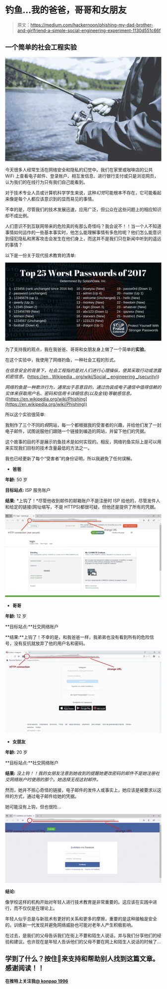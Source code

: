 # 钓鱼…我的爸爸，哥哥和女朋友

> 原文：<https://medium.com/hackernoon/phishing-my-dad-brother-and-girlfriend-a-simple-social-engineering-experiment-1130d551c66f>

## **一个简单的社会工程实验**

![](img/0b2fddeffa405b5b91d026c69dae4cfd.png)

今天很多人经常生活在网络安全和隐私的幻觉中。我们在家里或咖啡店的公共 WiFi 上查看电子邮件、登录账户、相互发信息、进行银行支付或只是浏览网页，认为我们的在线行为只有我们自己能看到。

对于技术专业人员或计算机科学学生来说，这种*幻觉*可能根本不存在，它可能看起来像是每个人都应该意识到的显而易见的事情。

不幸的是，尽管我们的技术发展迅速，应用广泛，但公众在这些问题上的相应知识却不成比例。

人们意识不到互联网带来的危险真的有那么奇怪吗？我会说不！！当一个人不知道事情如何运作的一些基本事实时，他怎么能理解事情有多危险呢？他们怎么能意识到侵犯隐私和黑客攻击会发生在他们身上，而这并不是我们只在新闻中听到的遥远的事情？

以下是一份关于现代技术教育的清单:

![](img/cdcc14737888b2b67ea96154ee82b7c2.png)

为了支持我的观点，我在我爸爸、哥哥和女朋友身上做了一个简单的**实验**。

在这个实验中，我使用了网络钓鱼，一种社会工程的形式。

*在信息安全的背景下，社会工程指的是对人们进行心理操纵，使其采取行动或泄露机密信息。*([https://en . Wikipedia . org/wiki/Social _ engineering _(security)](https://en.wikipedia.org/wiki/Social_engineering_(security)))

*网络钓鱼是一种欺诈行为，通常出于恶意目的，通过伪装成电子通信中值得信赖的实体来获取用户名、密码和信用卡详细信息(以及金钱)等敏感信息。*([https://en.wikipedia.org/wiki/Phishing](https://en.wikipedia.org/wiki/Phishing))

所以这个实验很简单:

我制作了三个不同的*假*网站，每一个都根据我的受害者的兴趣，并给他们发了一封电子邮件，试图说服他们跟随一个链接到编造的网站，并留下他们的凭据。

这个故事的目的不是展示钓鱼技术是如何实现的。相反，网络钓鱼实际上是可以用来实现我们目标的技术含量最低的方法之一。

我也已经更新了每个“受害者”的身份证明，所以我避免了任何误解。

*   **爸爸**

**年龄:** 50 岁

**目标站点:** ISP 服务账户

**结果:** *上钩了！*尽管他收到邮件的邮箱账户不是注册时 ISP 给他的，尽管发件人和给定的链接(网址缩写，不是 HTTPS)都很可疑，但他还是提供了所有的凭据。

![](img/4d5d2160fbfbf923aaadb36a38bf8867.png)

*   **哥哥**

**年龄:** 12 岁

**目标站点:**社交网络账户

**结果:**上钩了！不幸的是，和我爸爸一样，我弟弟也没有看到所有的危险信号，没有反抗就放弃了他的用户名和密码。

![](img/7e858f15b3d952b4271a433a0575e605.png)

*   **女朋友**

**年龄:** 20 岁

**目标站点:**社交网络账户

**结果:** *没上钩！！我的女朋友注意到她收到的提醒她更改密码的邮件不是她注册社交网络账户时使用的那个。她选择无视这封邮件。*

然而，她并不担心奇怪的链接，电子邮件的发件人或事实上，她应该是被要求以这样的方式，通过电子邮件给她的凭据。

她可能没有上钩，但也很险…

![](img/a6c039f3bf52b46adf652ccb918e3ff6.png)

**结论:**

像学校这样的机构开始对年轻人进行技术教育是非常重要的。这应该在实践中进行，而不仅仅是在理论上。

年轻人似乎总是与新技术有更好的关系和更多的摩擦，重要的是这种接触是安全的。训练新一代发现并避免网络威胁也可能对老年人产生积极影响。

在过去，是我们的父母告诉我们在街上不要和陌生人说话，并与我们分享他们的经验和建议。也许现在是年轻人告诉他们的父母不要在网上和陌生人说话的时候了…

## 学到了什么？按住👏来支持和帮助别人找到这篇文章。感谢阅读！！

**在推特上关注我**[**@ konpap 1996**](https://twitter.com/konpap1996)